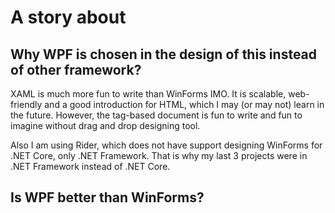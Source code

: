 # A story about 

## Why WPF is chosen in the design of this instead of other framework?
XAML is much more fun to write than WinForms IMO. It is scalable, web-friendly and a good introduction for HTML, which I may (or may not) learn in the future. However, the tag-based document is fun to write and fun to imagine without drag and drop designing tool.

Also I am using Rider, which does not have support designing WinForms for .NET Core, only .NET Framework. That is why my last 3 projects were in .NET Framework instead of .NET Core.

## Is WPF better than WinForms?
